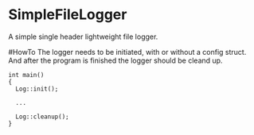 # SimpleFileLogger
A simple single header lightweight file logger.

#HowTo
The logger needs to be initiated, with or without a config struct.
And after the program is finished the logger should be cleand up.

```
int main()
{
  Log::init();
  
  ...
  
  Log::cleanup();
}
```
